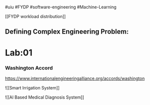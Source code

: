 #uiu #FYDP #software-engineering #Machine-Learning 

[[FYDP workload distribution]]


## Defining Complex Engineering Problem:

# Lab:01
### Washington Accord
https://www.internationalengineeringalliance.org/accords/washington


![[Smart Irrigation System]]




![[AI Based Medical Diagnosis System]]

